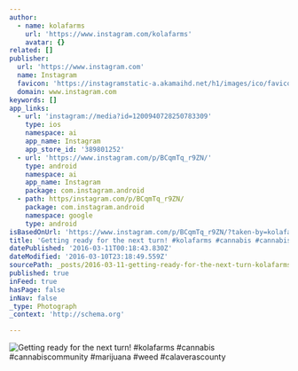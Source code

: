 ```yaml
---
author:
  - name: kolafarms
    url: 'https://www.instagram.com/kolafarms'
    avatar: {}
related: []
publisher:
  url: 'https://www.instagram.com'
  name: Instagram
  favicon: 'https://instagramstatic-a.akamaihd.net/h1/images/ico/favicon.ico/7cdab0872b15.ico'
  domain: www.instagram.com
keywords: []
app_links:
  - url: 'instagram://media?id=1200940728250783309'
    type: ios
    namespace: ai
    app_name: Instagram
    app_store_id: '389801252'
  - url: 'https://www.instagram.com/p/BCqmTq_r9ZN/'
    type: android
    namespace: ai
    app_name: Instagram
    package: com.instagram.android
  - path: https/instagram.com/p/BCqmTq_r9ZN/
    package: com.instagram.android
    namespace: google
    type: android
isBasedOnUrl: 'https://www.instagram.com/p/BCqmTq_r9ZN/?taken-by=kolafarms'
title: 'Getting ready for the next turn! #kolafarms #cannabis #cannabiscommunity #marijuana #weed #calaverascounty'
datePublished: '2016-03-11T00:18:43.830Z'
dateModified: '2016-03-10T23:18:49.559Z'
sourcePath: _posts/2016-03-11-getting-ready-for-the-next-turn-kolafarms-cannabis-canna.md
published: true
inFeed: true
hasPage: false
inNav: false
_type: Photograph
_context: 'http://schema.org'

---
```

![Getting ready for the next turn&excl; &num;kolafarms &num;cannabis &num;cannabiscommunity &num;marijuana &num;weed &num;calaverascounty](https://scontent.cdninstagram.com/t51.2885-15/s640x640/sh0.08/e35/10859955_1748042008748424_610359830_n.jpg?ig_cache_key=MTIwMDk0MDcyODI1MDc4MzMwOQ%3D%3D.2)
